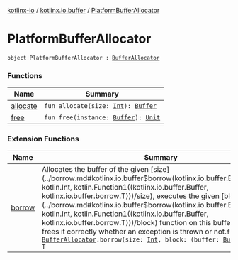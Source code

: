 [kotlinx-io](../../index.md) / [kotlinx.io.buffer](../index.md) / [PlatformBufferAllocator](./index.md)

# PlatformBufferAllocator

`object PlatformBufferAllocator : `[`BufferAllocator`](../-buffer-allocator/index.md)

### Functions

| Name | Summary |
|---|---|
| [allocate](allocate.md) | `fun allocate(size: `[`Int`](https://kotlinlang.org/api/latest/jvm/stdlib/kotlin/-int/index.html)`): `[`Buffer`](../-buffer/index.md) |
| [free](free.md) | `fun free(instance: `[`Buffer`](../-buffer/index.md)`): `[`Unit`](https://kotlinlang.org/api/latest/jvm/stdlib/kotlin/-unit/index.html) |

### Extension Functions

| Name | Summary |
|---|---|
| [borrow](../borrow.md) | Allocates the buffer of the given [size](../borrow.md#kotlinx.io.buffer$borrow(kotlinx.io.buffer.BufferAllocator, kotlin.Int, kotlin.Function1((kotlinx.io.buffer.Buffer, kotlinx.io.buffer.borrow.T)))/size), executes the given [block](../borrow.md#kotlinx.io.buffer$borrow(kotlinx.io.buffer.BufferAllocator, kotlin.Int, kotlin.Function1((kotlinx.io.buffer.Buffer, kotlinx.io.buffer.borrow.T)))/block) function on this buffer and then frees it correctly whether an exception is thrown or not.`fun <T> `[`BufferAllocator`](../-buffer-allocator/index.md)`.borrow(size: `[`Int`](https://kotlinlang.org/api/latest/jvm/stdlib/kotlin/-int/index.html)`, block: (buffer: `[`Buffer`](../-buffer/index.md)`) -> T): T` |
